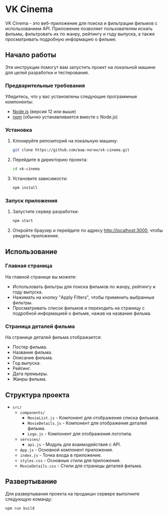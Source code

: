 # VK Cinema

VK Cinema - это веб-приложение для поиска и фильтрации фильмов с использованием API. Приложение позволяет пользователям искать фильмы, фильтровать их по жанру, рейтингу и году выпуска, а также просматривать подробную информацию о фильме.

## Начало работы

Эти инструкции помогут вам запустить проект на локальной машине для целей разработки и тестирования.

### Предварительные требования

Убедитесь, что у вас установлены следующие программные компоненты:

- [Node.js](https://nodejs.org/en/download/) (версия 12 или выше)
- [npm](https://www.npmjs.com/get-npm) (обычно устанавливается вместе с Node.js)

### Установка

1. Клонируйте репозиторий на локальную машину:

    ```sh
    git clone https://github.com/ваш-логин/vk-cinema.git
    ```

2. Перейдите в директорию проекта:

    ```sh
    cd vk-cinema
    ```

3. Установите зависимости:

    ```sh
    npm install
    ```

### Запуск приложения

1. Запустите сервер разработки:

    ```sh
    npm start
    ```

2. Откройте браузер и перейдите по адресу [http://localhost:3000](http://localhost:3000), чтобы увидеть приложение.

## Использование

### Главная страница

На главной странице вы можете:
- Использовать фильтры для поиска фильмов по жанру, рейтингу и году выпуска.
- Нажимать на кнопку "Apply Filters", чтобы применить выбранные фильтры.
- Просматривать список фильмов и переходить на страницу с подробной информацией о фильме, нажав на название фильма.

### Страница деталей фильма

На странице деталей фильма отображается:
- Постер фильма.
- Название фильма.
- Описание фильма.
- Год выпуска.
- Рейтинг.
- Дата премьеры.
- Жанры фильма.

## Структура проекта

- `src/`
    - `components/`
        - `MovieList.js` - Компонент для отображения списка фильмов.
        - `MovieDetails.js` - Компонент для отображения деталей фильма.
        - `Logo.js` - Компонент для отображения логотипа.
    - `services/`
        - `api.js` - Модуль для взаимодействия с API.
    - `App.js` - Основной компонент приложения.
    - `index.js` - Точка входа в приложение.
    - `styles.css` - Основные стили для приложения.
    - `MovieDetails.css` - Стили для страницы деталей фильма.

## Развертывание

Для развертывания проекта на продакшн сервере выполните следующую команду:

```sh
npm run build

